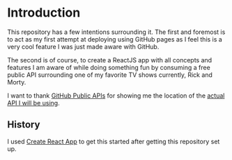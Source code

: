 # Introduction
This repository has a few intentions surrounding it. The first and foremost is to act as my first attempt at deploying using GitHub pages as I feel this is a very cool feature I was just made aware with GitHub.

The second is of course, to create a ReactJS app with all concepts and features I am aware of while doing something fun by consuming a free public API surrounding one of my favorite TV shows currently, Rick and Morty.

I want to thank [GitHub Public APIs](https://github.com/public-apis/public-apis#games--comics) for showing me the location of the [actual API I will be using](https://rickandmortyapi.com/).

## History
I used [Create React App](https://reactjs.org/docs/create-a-new-react-app.html) to get this started after getting this repository set up.